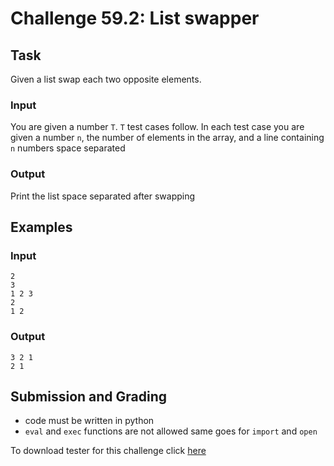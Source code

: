 # Challenge 59.2: List swapper

## Task

Given a list swap each two opposite elements.

### Input

You are given a number `T`. `T` test cases follow. In each test case you are given a number `n`, the number of elements in the array, and a line containing `n` numbers space separated 

### Output

Print the list space separated after swapping

## Examples

### Input
```
2
3
1 2 3
2
1 2
```

### Output
```
3 2 1
2 1
```

## Submission and Grading 

- code must be written in python
- `eval` and `exec` functions are not allowed same goes for `import` and `open`

To download tester for this challenge click [here](https://downgit.github.io/#/home?url=https://github.com/Pomroka/TWT_Challenges_Tester/tree/main/Challenge_59_2)

